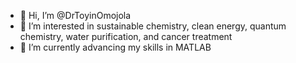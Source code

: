 - 👋 Hi, I’m @DrToyinOmojola
- 👀 I’m interested in sustainable chemistry, clean energy, quantum chemistry, water purification, and cancer treatment 
- 🌱 I’m currently advancing my skills in MATLAB


<!---
ToyinOmojola/ToyinOmojola is a ✨ special ✨ repository because its `README.md` (this file) appears on your GitHub profile.
You can click the Preview link to take a look at your changes.
--->
